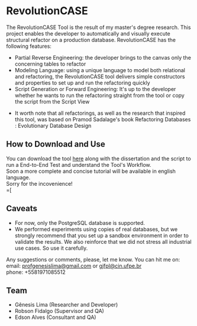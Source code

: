 # RevolutionCASE
The RevolutionCASE Tool is the result of my master's degree research.
 This project enables the developer to automatically and visually execute structural refactor on a production database. 
 RevolutionCASE has the following features: 
 - Partial Reverse Engineering: the developer brings to the canvas only the concerning tables to refactor 
 - Modeling Language: using a unique language to model both relational and refactoring, the RevolutionCASE tool delivers simple constructors and properties to set up and run the refactoring quickly 
- Script Generation or Forward Engineering: It's up to the developer whether he wants to run the refactoring straight from the tool or copy the script from the Script View
* It worth note that all refactorings, as well as the research that inspired this tool, was based on Pramod Sadalage's book Refactoring Databases : Evolutionary Database Design

## How to Download and Use
You can download the tool [here](https://github.com/profgenesislima/revolutiocase/releases/download/v1.0/revolutioncase.rar) along with the dissertation and the script to run a End-to-End Test and understand the Tool's Workflow.  
Soon a more complete and concise tutorial will be available in english language.  
Sorry for the incovenience!  
=[


## Caveats
- For now, only the PostgreSQL database is supported.
- We performed experiments using copies of real databases, but we strongly recommend that you set up a sandbox environment in order to validate the results. We also reinforce
that we did not stress all industrial use cases. So use it carefully.

Any suggestions or comments, please, let me know. You can hit me on:  
email: profgenesislima@gmail.com or gjfpl@cin.ufpe.br  
phone: +5581971085512

## Team
- Gênesis Lima (Researcher and Developer)
- Robson Fidalgo (Supervisor and QA)
- Edson Alves (Consultant and QA)
